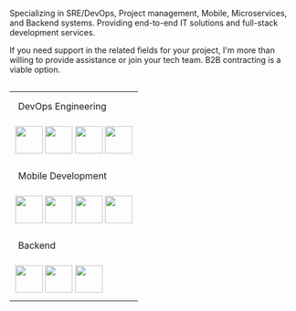 Specializing in SRE/DevOps, Project management, Mobile, Microservices, and Backend systems. Providing end-to-end IT solutions and full-stack development services.

If you need support in the related fields for your project, I'm more than willing to provide assistance or join your tech team. 
B2B contracting is a viable option.



<table align="left">
    <tr>
        <td style="padding: 15px; ">
        DevOps Engineering
        </td>
    </tr>
    <tr>
        <td style="padding: 10px;">
        <img height="48px" width="48px" src="https://cdn.svgporn.com/logos/microsoft-azure.svg">
        <img height="48px" width="48px" src="https://cyara.com/wp-content/uploads/2021/11/aws-logo-white.svg">
        <img height="48px" width="48px" src="https://cdn.svgporn.com/logos/google-cloud.svg">
        <img height="48px" width="48px" src="https://cdn.svgporn.com/logos/docker-icon.svg">
        </td>
    </tr>
    <tr>
        <td style="padding: 15px;">
        Mobile Development
        </td>
    </tr>
    <tr>
        <td style="padding: 10px;">
        <img height="48px" width="48px" src="https://cdn.svgporn.com/logos/react.svg">
        <img height="48px" width="48px" src="https://cdn.worldvectorlogo.com/logos/ios-2.svg">
        <img height="48px" width="48px" src="https://cdn.svgporn.com/logos/android-icon.svg">
        <img height="48px" width="48px" src="https://cdn.svgporn.com/logos/flutter.svg">
        </td>
    </tr>
    <tr>
        <td style="padding: 15px;">
        Backend
        </td>
    </tr>
    <tr>
        <td style="padding: 10px;">
        <img height="48px" width="48px" src="https://cdn.svgporn.com/logos/symfony.svg">
        <img height="48px" width="48px" src="https://cdn.svgporn.com/logos/nodejs-icon.svg">
        <img height="48px" width="48px" src="https://cdn.svgporn.com/logos/django-icon.svg">
        </td>
    </tr>
</table>


<!--
<table align="left">
    <tr>
        <td style="padding: 15px; ">
        Legal 
        </td>
    </tr>
    <tr>
        <td rowspan="5" style="padding: 10px;">
            Dubai Internet City<br/>  
            Bld 16, Grd Floor<br/>  
            Dubai, United Arab Emirates<br/>
            +971 50 7960811<br/>  
            <a href="https://csb10030000984447ee.blob.core.windows.net/cdndocs/license.pdf?sp=r&st=2023-11-01T08:13:15Z&se=2024-12-31T16:13:15Z&spr=https&sv=2022-11-02&sr=b&sig=qVd4v13RHAwo%2FXBtSux34oUBoTAcvvW%2BWrGwZN3Yoqo%3D" target="_blank">License</a></br>
            <a href="https://csb10030000984447ee.blob.core.windows.net/cdndocs/22320455807896_Establishment_Card.pdf?sp=r&st=2023-11-01T08:03:23Z&se=2024-12-31T16:03:23Z&spr=https&sv=2022-11-02&sr=b&sig=xPp7t8S9GalcbO2EXEz1mirSPFcKmDTtk%2Fp6mrmSfRs%3D" target="_blank">Registration</a></br>
        </td>
    </tr>
</table>
-->


<!--
**rivaros/rivaros** is a ✨ _special_ ✨ repository because its `README.md` (this file) appears on your GitHub profile.

Here are some ideas to get you started:

- 🔭 I’m currently working on ...
- 🌱 I’m currently learning ...
- 👯 I’m looking to collaborate on ...
- 🤔 I’m looking for help with ...
- 💬 Ask me about ...
- 📫 How to reach me: ...
- 😄 Pronouns: ...
- ⚡ Fun fact: ...
-->

